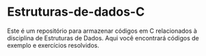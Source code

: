 # Estruturas-de-dados-C

Este é um repositório para armazenar códigos em C relacionados à disciplina de Estruturas de Dados. Aqui você encontrará códigos de exemplo e exercícios resolvidos.
